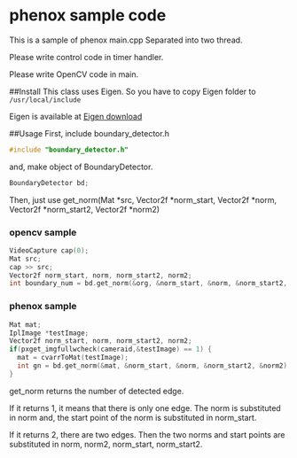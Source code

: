# phenox sample code
This is a sample of phenox main.cpp
Separated into two thread.

Please write control code in timer handler.

Please write OpenCV code in main.

##Install
This class uses Eigen.
So you have to copy Eigen folder to `/usr/local/include`

Eigen is available at [Eigen download](http://eigen.tuxfamily.org/index.php?title=Main_Page#Download)

##Usage
First, include boundary_detector.h
```c++
#include "boundary_detector.h"
```
and, make object of BoundaryDetector.
```c++
BoundaryDetector bd;
```
Then, just use get_norm(Mat *src, Vector2f *norm_start, Vector2f *norm, Vector2f *norm_start2, Vector2f *norm2)

### opencv sample
```c++
VideoCapture cap(0);
Mat src;
cap >> src;
Vector2f norm_start, norm, norm_start2, norm2;
int boundary_num = bd.get_norm(&org, &norm_start, &norm, &norm_start2, &norm2)
```

### phenox sample
```c++
Mat mat;
IplImage *testImage;  
Vector2f norm_start, norm, norm_start2, norm2;
if(pxget_imgfullwcheck(cameraid,&testImage) == 1) {	
  mat = cvarrToMat(testImage);
  int gn = bd.get_norm(&mat, &norm_start, &norm, &norm_start2, &norm2);
}
```


get_norm returns the number of detected edge.

If it returns 1, it means that there is only one edge.
The norm is substituted in norm and, the start point of the norm is substituted in norm_start.

If it returns 2, there are two edges.
Then the two norms and start points are substituted in norm, norm2, norm_start, norm_start2.
